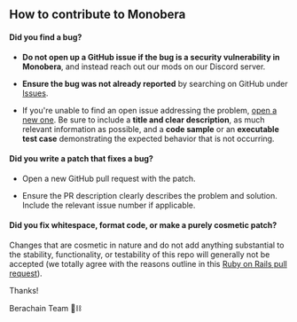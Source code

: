 ## How to contribute to Monobera

#### **Did you find a bug?**

* **Do not open up a GitHub issue if the bug is a security vulnerability
  in Monobera**, and instead reach out our mods on our Discord server.

* **Ensure the bug was not already reported** by searching on GitHub under [Issues](https://github.com/berachain/monobera/issues).

* If you're unable to find an open issue addressing the problem, [open a new one](https://github.com/berachain/monobera/issues/new). Be sure to include a **title and clear description**, as much relevant information as possible, and a **code sample** or an **executable test case** demonstrating the expected behavior that is not occurring.

#### **Did you write a patch that fixes a bug?**

* Open a new GitHub pull request with the patch.

* Ensure the PR description clearly describes the problem and solution. Include the relevant issue number if applicable.

#### **Did you fix whitespace, format code, or make a purely cosmetic patch?**

Changes that are cosmetic in nature and do not add anything substantial to the stability, functionality, or testability of this repo will generally not be accepted (we totally agree with the reasons outline in this [Ruby on Rails pull request](https://github.com/rails/rails/pull/13771#issuecomment-32746700)).

<!-- #### **Do you intend to add a new feature or change an existing one?**

* Suggest your change in the [rubyonrails-core mailing list](https://discuss.rubyonrails.org/c/rubyonrails-core) and start writing code.

* Do not open an issue on GitHub until you have collected positive feedback about the change. GitHub issues are primarily intended for bug reports and fixes.

* We generally reject changes to Active Support core extensions. Those change should be proposed in the [Ruby issue tracker instead](https://bugs.ruby-lang.org/issues), as we don't want to conflict with future versions of Ruby.

#### **Do you have questions about the source code?**

* Ask any question about how to use Ruby on Rails in the [rubyonrails-talk mailing list](https://discuss.rubyonrails.org/c/rubyonrails-talk).

#### **Do you want to contribute to the Rails documentation?**

* Please read [Contributing to the Rails Documentation](https://edgeguides.rubyonrails.org/contributing_to_ruby_on_rails.html#contributing-to-the-rails-documentation).

Ruby on Rails is a volunteer effort. We encourage you to pitch in and join [the team](https://contributors.rubyonrails.org)! -->

Thanks!

Berachain Team 🐻⛓️
